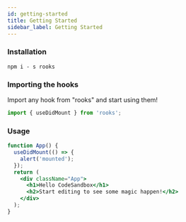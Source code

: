 ```yaml
---
id: getting-started
title: Getting Started
sidebar_label: Getting Started
---
```


<!---->

### Installation

    npm i - s rooks

### Importing the hooks

Import any hook from "rooks" and start using them!

```jsx
import { useDidMount } from 'rooks';
```

### Usage

```jsx
function App() {
  useDidMount(() => {
    alert('mounted');
  });
  return (
    <div className="App">
      <h1>Hello CodeSandbox</h1>
      <h2>Start editing to see some magic happen!</h2>
    </div>
  );
}
```
